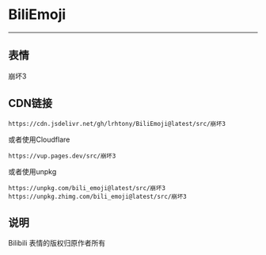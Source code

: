 # BiliEmoji
---
## 表情
崩坏3
## CDN链接
```
https://cdn.jsdelivr.net/gh/lrhtony/BiliEmoji@latest/src/崩坏3
```
或者使用Cloudflare
```
https://vup.pages.dev/src/崩坏3
```
或者使用unpkg
```
https://unpkg.com/bili_emoji@latest/src/崩坏3
https://unpkg.zhimg.com/bili_emoji@latest/src/崩坏3
```
## 说明
Bilibili 表情的版权归原作者所有
